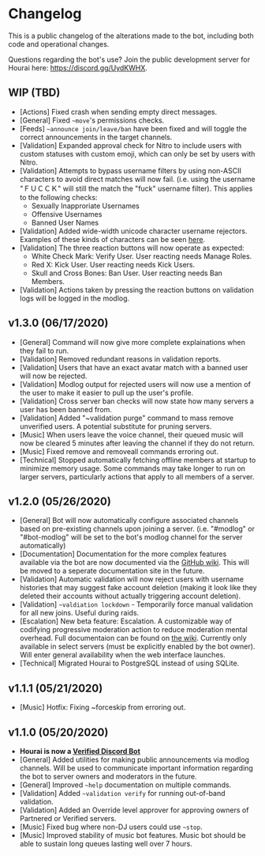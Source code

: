 # Changelog

This is a public changelog of the alterations made to the bot, including both
code and operational changes.

Questions regarding the bot's use? Join the public development server for Hourai
here: https://discord.gg/UydKWHX.

## WIP (TBD)

 * [Actions] Fixed crash when sending empty direct messages.
 * [General] Fixed `~move`'s permissions checks.
 * [Feeds] `~announce join/leave/ban` have been fixed and will toggle the correct
   announcements in the target channels.
 * [Validation] Expanded approval check for Nitro to include users with custom
   statuses with custom emoji, which can only be set by users with Nitro.
 * [Validation] Attempts to bypass username filters by using non-ASCII characters
   to avoid direct matches will now fail. (i.e. using the username "ＦＵＣＣＫ"
   will still the match the "fuck" username filter). This applies to the
   following checks:
   - Sexually Inapproriate Usernames
   - Offensive Usernames
   - Banned User Names
 * [Validation] Added wide-width unicode character username rejectors. Examples
   of these kinds of characters can be seen
   [here](https://www.reddit.com/r/Unicode/comments/5qa7e7/widestlongest_unicode_characters_list/).
 * [Validation] The three reaction buttons will now operate as expected:
   - White Check Mark: Verify User. User reacting needs Manage Roles.
   - Red X: Kick User. User reacting needs Kick Users.
   - Skull and Cross Bones: Ban User. User reacting needs Ban Members.
 * [Validation] Actions taken by pressing the reaction buttons on validation logs
   will be logged in the modlog.

## v1.3.0 (06/17/2020)

 * [General] Command will now give more complete explainations when they fail to
   run.
 * [Validation] Removed redundant reasons in validation reports.
 * [Validation] Users that have an exact avatar match with a banned user will now
   be rejected.
 * [Validation] Modlog output for rejected users will now use a mention of
   the user to make it easier to pull up the user's profile.
 * [Validation] Cross server ban checks will now state how many servers a user
   has been banned from.
 * [Validation] Added "~validation purge" command to mass remove unverified
   users. A potential substitute for pruning servers.
 * [Music] When users leave the voice channel, their queued music will now be
   cleared 5 minutes after leaving the channel if they do not return.
 * [Music] Fixed remove and removeall commands erroring out.
 * [Technical] Stopped automatically fetching offline members at startup to
   minimize memory usage. Some commands may take longer to run on larger
   servers, particularly actions that apply to all members of a server.

## v1.2.0 (05/26/2020)

 * [General] Bot will now automatically configure associated channels based on
   pre-existing channels upon joining a server. (i.e. "#modlog" or "#bot-modlog"
   will be set to the bot's modlog channel for the server automatically)
 * [Documentation] Documentation for the more complex features available via the
   bot are now documented via the [GitHub
   wiki](https://github.com/james7132/Hourai/wiki). This will be moved to a
   seperate documentation site in the future.
 * [Validation] Automatic validation will now reject users with username
   histories that may suggest fake account deletion (making it look like they
   deleted their accounts without actually triggering account deletion).
 * [Validation] `~valdiation lockdown` - Temporarily force manual validation for
   all new joins. Useful during raids.
 * [Escalation] New beta feature: Escalation. A customizable way of codifying
   progressive moderation action to reduce moderation mental overhead. Full
   documentaion can be found on [the
   wiki](https://github.com/james7132/Hourai/wiki/Escalation-Ladder). Currently
   only available in select
   servers (must be explicitly enabled by the bot owner). Will enter general
   availability when the web interface launches.
 * [Technical] Migrated Hourai to PostgreSQL instead of using SQLite.

## v1.1.1 (05/21/2020)

 * [Music] Hotfix: Fixing ~forceskip from erroring out.

## v1.1.0 (05/20/2020)

 * **Hourai is now a [Verified Discord Bot](https://support.discord.com/hc/en-us/articles/360040720412-Bot-Verification-and-Data-Whitelisting)**
 * [General] Added utilities for making public announcements via modlog channels.
   Will be used to communicate important information regarding the bot to server
   owners and moderators in the future.
 * [General] Improved `~help` documentation on multiple commands.
 * [Validation] Added `~validation verify` for running out-of-band validation.
 * [Validation] Added an Override level approver for approving owners of
   Partnered or Verified servers.
 * [Music] Fixed bug where non-DJ users could use `~stop`.
 * [Music] Improved stability of music bot features. Music bot should be able to
   sustain long queues lasting well over 7 hours.
